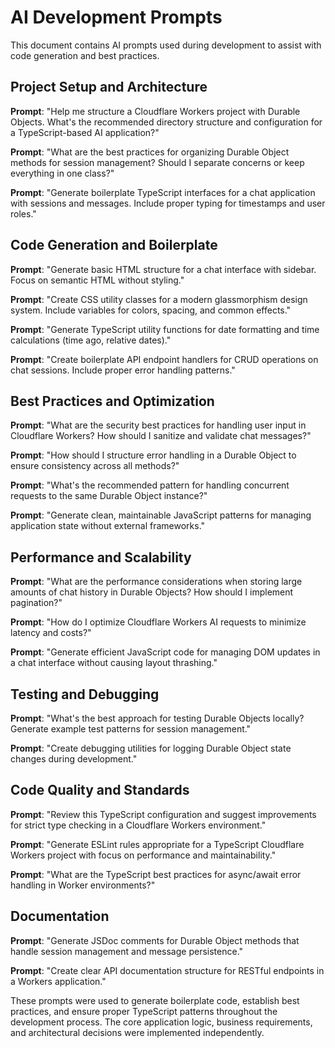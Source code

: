 # AI Development Prompts

This document contains AI prompts used during development to assist with code generation and best practices.

## Project Setup and Architecture

**Prompt**: "Help me structure a Cloudflare Workers project with Durable Objects. What's the recommended directory structure and configuration for a TypeScript-based AI application?"

**Prompt**: "What are the best practices for organizing Durable Object methods for session management? Should I separate concerns or keep everything in one class?"

**Prompt**: "Generate boilerplate TypeScript interfaces for a chat application with sessions and messages. Include proper typing for timestamps and user roles."

## Code Generation and Boilerplate

**Prompt**: "Generate basic HTML structure for a chat interface with sidebar. Focus on semantic HTML without styling."

**Prompt**: "Create CSS utility classes for a modern glassmorphism design system. Include variables for colors, spacing, and common effects."

**Prompt**: "Generate TypeScript utility functions for date formatting and time calculations (time ago, relative dates)."

**Prompt**: "Create boilerplate API endpoint handlers for CRUD operations on chat sessions. Include proper error handling patterns."

## Best Practices and Optimization

**Prompt**: "What are the security best practices for handling user input in Cloudflare Workers? How should I sanitize and validate chat messages?"

**Prompt**: "How should I structure error handling in a Durable Object to ensure consistency across all methods?"

**Prompt**: "What's the recommended pattern for handling concurrent requests to the same Durable Object instance?"

**Prompt**: "Generate clean, maintainable JavaScript patterns for managing application state without external frameworks."

## Performance and Scalability

**Prompt**: "What are the performance considerations when storing large amounts of chat history in Durable Objects? How should I implement pagination?"

**Prompt**: "How do I optimize Cloudflare Workers AI requests to minimize latency and costs?"

**Prompt**: "Generate efficient JavaScript code for managing DOM updates in a chat interface without causing layout thrashing."

## Testing and Debugging

**Prompt**: "What's the best approach for testing Durable Objects locally? Generate example test patterns for session management."

**Prompt**: "Create debugging utilities for logging Durable Object state changes during development."

## Code Quality and Standards

**Prompt**: "Review this TypeScript configuration and suggest improvements for strict type checking in a Cloudflare Workers environment."

**Prompt**: "Generate ESLint rules appropriate for a TypeScript Cloudflare Workers project with focus on performance and maintainability."

**Prompt**: "What are the TypeScript best practices for async/await error handling in Worker environments?"

## Documentation

**Prompt**: "Generate JSDoc comments for Durable Object methods that handle session management and message persistence."

**Prompt**: "Create clear API documentation structure for RESTful endpoints in a Workers application."

These prompts were used to generate boilerplate code, establish best practices, and ensure proper TypeScript patterns throughout the development process. The core application logic, business requirements, and architectural decisions were implemented independently.